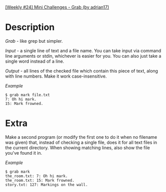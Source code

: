 [[Weekly #24] Mini Challenges - Grab (by adrian17)](https://www.reddit.com/r/dailyprogrammer/comments/3o4tpz/weekly_24_mini_challenges/cvu1763)

# Description

*Grab* - like grep but simpler.

*Input* - a single line of text and a file name. You can take input via command line arguments or stdin, whichever is easier for you. You can also just take a single word instead of a line.

*Output* - all lines of the checked file which contain this piece of text, along with line numbers. Make it work case-insensitive.

*Example*

    $ grab mark file.txt
    7: Oh hi mark.
    15: Mark frowned.

# Extra
Make a second program (or modify the first one to do it when no filename was given) that, instead of checking a single file, does it for all text files in the current directory. When showing matching lines, also show the file you've found it in.

*Example*

    $ grab mark
    the_room.txt: 7: Oh hi mark.
    the_room.txt: 15: Mark frowned.
    story.txt: 127: Markings on the wall.
